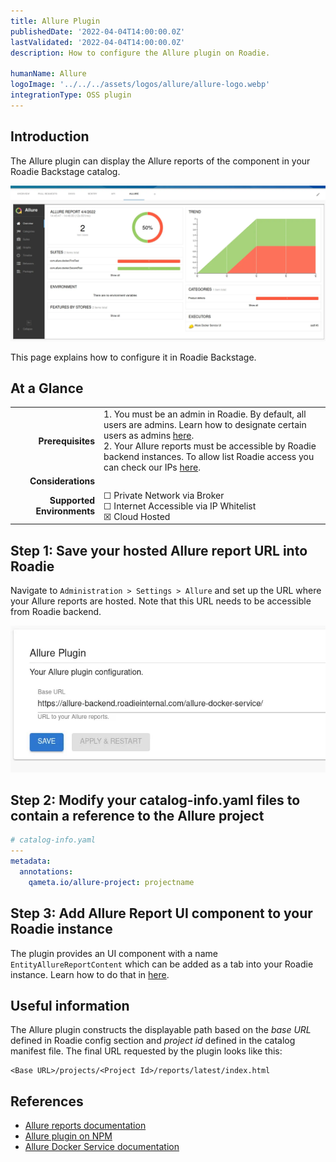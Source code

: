 ```yaml
---
title: Allure Plugin
publishedDate: '2022-04-04T14:00:00.0Z'
lastValidated: '2022-04-04T14:00:00.0Z'
description: How to configure the Allure plugin on Roadie.

humanName: Allure
logoImage: '../../../assets/logos/allure/allure-logo.webp'
integrationType: OSS plugin
---
```


## Introduction

The Allure plugin can display the Allure reports of the component in your Roadie Backstage catalog.

![Example image showing Allure test report](./allure-report-img.webp)

This page explains how to configure it in Roadie Backstage.

## At a Glance

|                            |                                                                                                                                                                                                                                                                                                                                                          |
| -------------------------: | -------------------------------------------------------------------------------------------------------------------------------------------------------------------------------------------------------------------------------------------------------------------------------------------------------------------------------------------------------- |
|          **Prerequisites** | 1. You must be an admin in Roadie. By default, all users are admins. Learn how to designate certain users as admins [here](/docs/getting-started/assigning-admins/). <br /> 2. Your Allure reports must be accessible by Roadie backend instances. To allow list Roadie access you can check our IPs [here](/docs/details/allowlisting-roadie-traffic/). |
|         **Considerations** |                                                                                                                                                                                                                                                                                                                                                          |
| **Supported Environments** | ☐ Private Network via Broker <br /> ☐ Internet Accessible via IP Whitelist <br /> ☒ Cloud Hosted                                                                                                                                                                                                                                                         |

## Step 1: Save your hosted Allure report URL into Roadie

Navigate to `Administration > Settings > Allure` and set up the URL where your Allure reports are hosted. Note that this URL needs to be accessible from Roadie backend.

![An input box indicating Allure baseurl value](./config-img.webp)

## Step 2: Modify your catalog-info.yaml files to contain a reference to the Allure project

```yaml
# catalog-info.yaml
---
metadata:
  annotations:
    qameta.io/allure-project: projectname
```

## Step 3: Add Allure Report UI component to your Roadie instance

The plugin provides an UI component with a name `EntityAllureReportContent` which can be added as a tab into your Roadie instance. Learn how to do that in [here](/docs/details/updating-the-ui/).

## Useful information

The Allure plugin constructs the displayable path based on the _base URL_ defined in Roadie config section and _project id_ defined in the catalog manifest file. The final URL requested by the plugin looks like this:

```text
<Base URL>/projects/<Project Id>/reports/latest/index.html
```

## References

- [Allure reports documentation](https://docs.qameta.io/allure/)
- [Allure plugin on NPM](https://www.npmjs.com/package/@backstage/plugin-allure)
- [Allure Docker Service documentation](https://github.com/fescobar/allure-docker-service)
